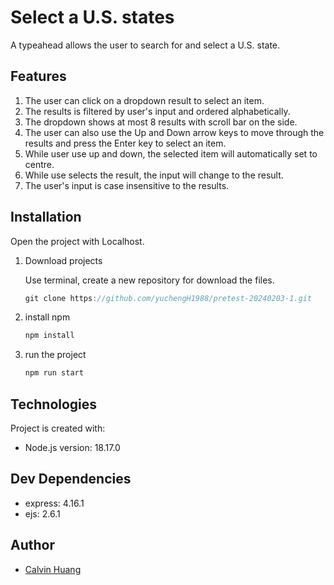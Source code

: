 # Select a U.S. states

  A typeahead allows the user to search for and select a U.S. state.

## Features

1. The user can click on a dropdown result to select an item.
2. The results is filtered by user's input and ordered alphabetically.
3. The dropdown shows at most 8 results with scroll bar on the side.
4. The user can also use the Up and Down arrow keys to move through the results and press the Enter key to select an item.
5. While user use up and down, the selected item will automatically set to centre.
6. While use selects the result, the input will change to the result.
7. The user's input is case insensitive to the results.

## Installation

Open the project with Localhost.

1. Download projects

   Use terminal, create a new repository for download the files.

   ```js
   git clone https://github.com/yuchengH1988/pretest-20240203-1.git
   ```

2. install npm

   ```js
   npm install
   ```

3. run the project

   ```js
   npm run start
   ```

## Technologies

Project is created with:

* Node.js version: 18.17.0

## Dev Dependencies

* express: 4.16.1
* ejs: 2.6.1

## Author

* [Calvin Huang](https://github.com/yuchengH1988)
